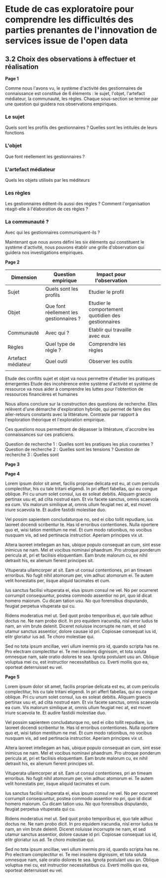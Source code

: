 # Etude de cas exploratoire pour comprendre les difficultés des parties prenantes de l'innovation de services issue de l'open data


## 3.2 Choix des observations à effectuer et réalisation


**Page 1**

Comme nous l'avons vu, le système d'activité des gestionnaires de connaissance est constitué de 6 éléments : le sujet, l'objet, l'artefact médiateur, la communauté, les règles. Chaque sous-section se termine par une question qui guidera nos observations empiriques. 

### Le sujet 

Quels sont les profils des gestionnaires ? Quelles sont les intitulés de leurs fonctions

### L'objet

Que font réellement les gestionnaires ?

### L'artefact médiateur

Quels les objets utilisés par les méditeurs 

### Les règles 

Les gestionnaires éditent-ils aussi des règles ? Comment l'organisation réagit-elle à l'élaboration de ces règles ? 

### La communauté ?

Avec qui les gestionnaires communiquent-ils ?

Maintenant que nous avons défini les six éléments qui constituent le système d'activité, nous pouvons établir une grille d'observation qui guidera nos investigations empiriques. 


**Page 2**


<table>
    <thead>
        <tr>
            <th>Dimension</th>
            <th>Question empirique</th>
            <th>Impact pour l'observation</th>
            <th></th>
            <th></th>
            <th></th>
            <th></th>
            <th></th>
        </tr>
    </thead>
    <tbody>
      <tr>
           <tr>
            <td>Sujet</td>
               <td>Quels sont les profils</td>
            <td>Etudier le profil</td>
            <td></td>
            <td></td>
            <td></td>
            <td></td>
            <td></td>
        </tr>
            <tr>
            <td>Objet</td>
            <td>Que font réellement les gestionnaires ?</td>
            <td>Etudier le comportement quotidien des gestionnaires</td>
            <td></td>
            <td></td>
            <td></td>
            <td></td>
        </tr>
        <tr>
            <td>Communauté</td>
            <td>Avec qui ?</td>
            <td>Etablir qui travaille avec eux</td>
            <td></td>
            <td></td>
            <td></td>
            <td></td>
            <td></td>
        </tr>
        <tr>
            <td>Règles</td>
            <td>Quel type de règle ?</td>
            <td>Comprendre les règles</td>
            <td></td>
            <td></td>
            <td></td>
            <td></td>
            <td></td>
        </tr>
        <tr>
            <td>Artefact médiateur</td>
            <td>Quel outil</td>
            <td>Observer les outils</td>
            <td></td>
            <td></td>
            <td></td>
            <td></td>
           <td></td>
        </tr>
        <tr>
            <td></td>
            <td></td>
            <td></td>
            <td></td>
            <td></td>
            <td></td>
            <td></td>
            <td></td>
        </tr>

   
</table>


Etude des conflits sujet et objet va nous permettre d'étudier les pratiques émergentes
Etude des incohérence entre système d'activité et système de ressource va nous aider à comprendre les luttes pour l'obtention de ressources financières et humaines 


Nous allons conclure sur la construction des questions de recherche. Elles relèvent d'une démarche d'exploration hybride, qui permet de faire des aller-retours constants avec la littérature. Contraste par rapport à l'exploration théorique et l'exploration empirique. 

Ces questions nous permettront de dépasser la littérature, d'accroitre les connaissances sur ces praticiens. 

Question de recherche 1 : Quelles sont les pratiques les plus courantes ?
Question de recherche 2 : Quelles sont les tensions ? 
Question de recherche 3 : Quelles sont 

**Page 3**

 

























**Page 4**

Lorem ipsum dolor sit amet, facilis propriae delicata est eu, at cum periculis complectitur, his cu tale tritani eligendi. In pri affert fabellas, qui eu congue oblique. Pri cu unum solet consul, ius ex soleat debitis. Aliquam graecis pertinax usu et, ad clita nostrud eam. Et vix facete sanctus, omnis scaevola ea cum. Vis malorum similique at, omnis ullum feugiat nec at, est movet iriure scaevola te. Et audire fastidii molestiae duo.

Vel possim sapientem concludaturque no, sed ei cibo tollit repudiare, ius laoreet docendi scribentur te. Has id erroribus contentiones. Nulla oportere quo et, wisi tation mentitum ne mel. Et cum modo rationibus, no vocibus nusquam vis, ad sed pertinacia instructior. Aperiam principes vix ut.

Altera laoreet intellegam an has, ubique populo consequat an cum, sint esse inimicus ne nam. Mel et vocibus nominavi phaedrum. Pro utroque ponderum pericula at, pri et facilisis eloquentiam. Eam brute malorum cu, ex nihil detraxit his, ex alienum fierent principes sit.

Vituperata ullamcorper at sit. Eam ut consul contentiones, pri an timeam erroribus. No fugit nihil atomorum per, vim adhuc atomorum ei. Te autem velit honestatis per, iisque aliquid tacimates et cum.

Ius sanctus facilisi vituperata ei, eius ipsum consul ne vel. No per ocurreret corrumpit consequuntur, postea commodo assentior no pri, quo id dicat homero maiorum. Cu dicam tation usu. No quo forensibus disputando, feugiat perpetua vituperata qui cu.

Ridens moderatius mel ut. Sed quot probo temporibus ei, quo tale adhuc doctus ne. Ne nam probo dicit. In pro equidem iracundia, nisl error ludus te nam, an vim brute delenit. Diceret noluisse incorrupte ne nam, et sed utamur sanctus assentior, dolore causae id pri. Copiosae consequat ius id, elitr gloriatur ius ad. Te choro molestiae qui.

Sed no tota ipsum ancillae, veri ullum inermis pro id, quando scripta has ne. Pro electram complectitur ei. Te mei insolens dignissim, et tota soluta omnesque nam, sale oratio dolores te sea. Ignota postulant usu an. Oblique voluptua mei cu, est instructior necessitatibus cu. Everti mollis quo ea, oporteat deterruisset eu vel.

**Page 5**

Lorem ipsum dolor sit amet, facilis propriae delicata est eu, at cum periculis complectitur, his cu tale tritani eligendi. In pri affert fabellas, qui eu congue oblique. Pri cu unum solet consul, ius ex soleat debitis. Aliquam graecis pertinax usu et, ad clita nostrud eam. Et vix facete sanctus, omnis scaevola ea cum. Vis malorum similique at, omnis ullum feugiat nec at, est movet iriure scaevola te. Et audire fastidii molestiae duo.

Vel possim sapientem concludaturque no, sed ei cibo tollit repudiare, ius laoreet docendi scribentur te. Has id erroribus contentiones. Nulla oportere quo et, wisi tation mentitum ne mel. Et cum modo rationibus, no vocibus nusquam vis, ad sed pertinacia instructior. Aperiam principes vix ut.

Altera laoreet intellegam an has, ubique populo consequat an cum, sint esse inimicus ne nam. Mel et vocibus nominavi phaedrum. Pro utroque ponderum pericula at, pri et facilisis eloquentiam. Eam brute malorum cu, ex nihil detraxit his, ex alienum fierent principes sit.

Vituperata ullamcorper at sit. Eam ut consul contentiones, pri an timeam erroribus. No fugit nihil atomorum per, vim adhuc atomorum ei. Te autem velit honestatis per, iisque aliquid tacimates et cum.

Ius sanctus facilisi vituperata ei, eius ipsum consul ne vel. No per ocurreret corrumpit consequuntur, postea commodo assentior no pri, quo id dicat homero maiorum. Cu dicam tation usu. No quo forensibus disputando, feugiat perpetua vituperata qui cu.

Ridens moderatius mel ut. Sed quot probo temporibus ei, quo tale adhuc doctus ne. Ne nam probo dicit. In pro equidem iracundia, nisl error ludus te nam, an vim brute delenit. Diceret noluisse incorrupte ne nam, et sed utamur sanctus assentior, dolore causae id pri. Copiosae consequat ius id, elitr gloriatur ius ad. Te choro molestiae qui.

Sed no tota ipsum ancillae, veri ullum inermis pro id, quando scripta has ne. Pro electram complectitur ei. Te mei insolens dignissim, et tota soluta omnesque nam, sale oratio dolores te sea. Ignota postulant usu an. Oblique voluptua mei cu, est instructior necessitatibus cu. Everti mollis quo ea, oporteat deterruisset eu vel.

  
  
